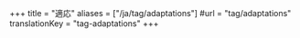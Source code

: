 +++
title = "適応"
aliases = ["/ja/tag/adaptations"]
#url = "tag/adaptations"
translationKey = "tag-adaptations"
+++

